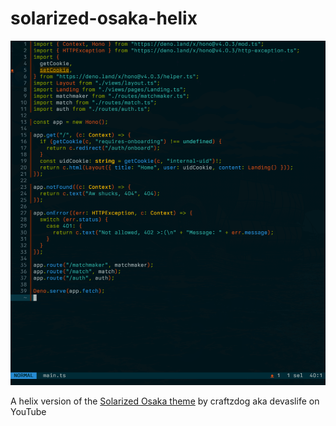 # solarized-osaka-helix
![Preview](./preview.png?raw=true "Title")

A helix version of the [Solarized Osaka theme](https://github.com/craftzdog/solarized-osaka.nvim) by craftzdog aka devaslife on YouTube
